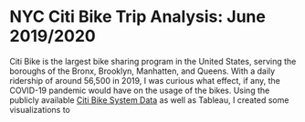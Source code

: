 # NYC Citi Bike Trip Analysis: June 2019/2020
Citi Bike is the largest bike sharing program in the United States, serving the boroughs of the Bronx, Brooklyn, Manhatten, and Queens. With a daily ridership of around 56,500 in 2019, I was curious what effect, if any, the COVID-19 pandemic would have on the usage of the bikes. Using the publicly available [Citi Bike System Data](https://www.citibikenyc.com/system-data) as well as Tableau, I created some visualizations to
